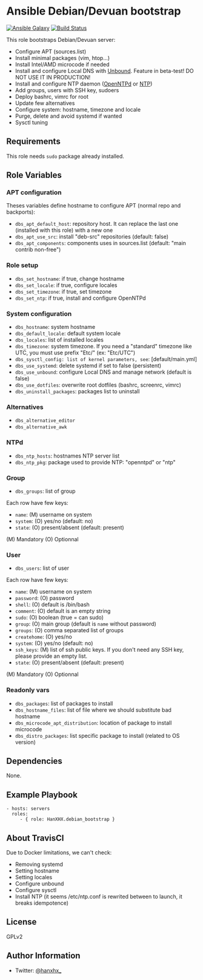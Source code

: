 Ansible Debian/Devuan bootstrap
===============================

[![Ansible Galaxy](http://img.shields.io/badge/ansible--galaxy-HanXHX.debian_bootstrap-blue.svg)](https://galaxy.ansible.com/HanXHX/debian_bootstrap) [![Build Status](https://travis-ci.org/HanXHX/ansible-debian-bootstrap.svg?branch=master)](https://travis-ci.org/HanXHX/ansible-debian-bootstrap)

This role bootstraps Debian/Devuan server:

- Configure APT (sources.list)
- Install minimal packages (vim, htop...)
- Install Intel/AMD microcode if needed
- Install and configure Local DNS with [Unbound](https://www.unbound.net). Feature in beta-test! DO NOT USE IT IN PRODUCTION!
- Install and configure NTP daemon ([OpenNTPd](http://www.openntpd.org/) or [NTP](http://support.ntp.org/))
- Add groups, users with SSH key, sudoers
- Deploy bashrc, vimrc for root
- Update few alternatives
- Configure system: hostname, timezone and locale
- Purge, delete and avoid systemd if wanted
- Sysctl tuning


Requirements
------------

This role needs `sudo` package already installed.

Role Variables
--------------

### APT configuration

Theses variables define hostname to configure APT (normal repo and backports):

- `dbs_apt_default_host`: repository host. It can replace the last one (installed with this role) with a new one
- `dbs_apt_use_src`: install "deb-src" repositories (default: false)
- `dbs_apt_components`: components uses in sources.list (default: "main contrib non-free")

### Role setup

- `dbs_set_hostname`: if true, change hostname
- `dbs_set_locale`: if true, configure locales
- `dbs_set_timezone`: if true, set timezone
- `dbs_set_ntp`: if true, install and configure OpenNTPd

### System configuration

- `dbs_hostname`: system hostname
- `dbs_default_locale`: default system locale
- `dbs_locales`: list of installed locales
- `dbs_timezone`: system timezone. If you need a "standard" timezone like UTC, you must use prefix "Etc/" (ex: "Etc/UTC")
- `dbs_sysctl_config: list of kernel parameters, see`: [default/main.yml]
- `dbs_use_systemd`: delete systemd if set to false (persistent)
- `dbs_use_unbound`: configure Local DNS and manage network (default is false)
- `dbs_use_dotfiles`: overwrite root dotfiles (bashrc, screenrc, vimrc)
- `dbs_uninstall_packages`: packages list to uninstall

### Alternatives

- `dbs_alternative_editor`
- `dbs_alternative_awk`

### NTPd

- `dbs_ntp_hosts`: hostnames NTP server list
- `dbs_ntp_pkg`: package used to provide NTP: "openntpd" or "ntp"

### Group

- `dbs_groups`: list of group

Each row have few keys:

- `name`: (M) username on system
- `system`: (O) yes/no (default: no)
- `state`: (O) present/absent (default: present)

(M) Mandatory
(O) Optionnal

### User

- `dbs_users`: list of user

Each row have few keys:

- `name`: (M) username on system
- `password`: (O) password
- `shell`: (O) default is /bin/bash
- `comment`: (O) default is an empty string
- `sudo`: (O) boolean (true = can sudo)
- `group`: (O) main group (default is `name` without password)
- `groups`: (O) comma separated list of groups
- `createhome`: (O) yes/no
- `system`: (O) yes/no (default: no)
- `ssh_keys`: (M) list of ssh public keys. If you don't need any SSH key, please provide an empty list.
- `state`: (O) present/absent (default: present)

(M) Mandatory
(O) Optionnal

### Readonly vars

- `dbs_packages`: list of packages to install
- `dbs_hostname_files`: list of file where we should substitute bad hostname
- `dbs_microcode_apt_distribution`: location of package to install microcode
- `dbs_distro_packages`: list specific package to install (related to OS version)

Dependencies
------------

None.

Example Playbook
----------------

    - hosts: servers
      roles:
         - { role: HanXHX.debian_bootstrap }


About TravisCI
--------------

Due to Docker limitations, we can't check:

- Removing systemd
- Setting hostname
- Setting locales
- Configure unbound
- Configure sysctl
- Install NTP (it seems /etc/ntp.conf is rewrited between to launch, it breaks idempotence)


License
-------

GPLv2

Author Information
------------------

- Twitter: [@hanxhx_](https://twitter.com/hanxhx_)
